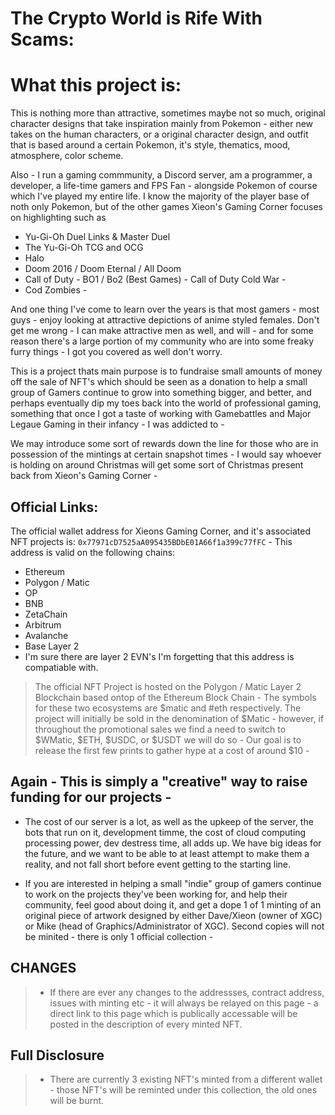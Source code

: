 # The Crypto World is Rife With Scams: 

# What this project is: 
This is nothing more than attractive, sometimes maybe not so much, original character designs that take inspiration mainly from Pokemon - either new takes on the human characters, or a original character design, and outfit that is based around a certain Pokemon, it's style, thematics, mood, atmosphere, color scheme. 

Also - I run a gaming commmunity, a Discord server, am a programmer, a developer, a life-time gamers and FPS Fan - alongside Pokemon of course which I've played my entire life. I know the majority of the player base of noth only Pokemon, but of the other games Xieon's Gaming Corner focuses on highlighting such as
* Yu-Gi-Oh Duel Links & Master Duel 
* The Yu-Gi-Oh TCG and OCG 
* Halo 
* Doom 2016 / Doom Eternal / All Doom
* Call of Duty - BO1 / Bo2 (Best Games) - Call of Duty Cold War - 
* Cod Zombies - 

And one thing I've come to learn over the years is that most gamers - most guys - enjoy looking at attractive depictions of anime styled females. Don't get me wrong - I can make attractive men as well, and will - and for some reason there's a large portion of my community who are into some freaky furry things - I got you covered as well don't worry.

This is a project thats main purpose is to fundraise small amounts of money off the sale of NFT's which should be seen as a donation to help a small group of Gamers continue to grow into something bigger, and better, and perhaps eventually dip my toes back into the world of professional gaming, something that once I got a taste of working with Gamebattles and Major Legaue Gaming in their infancy - I was addicted to - 

We may introduce some sort of rewards down the line for those who are in possession of the mintings at certain snapshot times - I would say whoever is holding on around Christmas will get some sort of Christmas present back from Xieon's Gaming Corner - 

## Official Links: 
The official wallet address for Xieons Gaming Corner, and it's associated NFT projects is: ``0x77971cD7525aA095435BDbE01A66f1a399c77fFC`` - This address is valid on the following chains: 
* Ethereum 
* Polygon / Matic
* OP 
* BNB 
* ZetaChain 
* Arbitrum 
* Avalanche 
* Base Layer 2 
* I'm sure there are layer 2 EVN's I'm forgetting that this address is compatiable with. 

> The official NFT Project is hosted on the Polygon / Matic Layer 2 Blockchain based ontop of the Ethereum Block Chain - The symbols for these two ecosystems are $matic and #eth respectively. 
> The project will initially be sold in the denomination of $Matic - however, if throughout the promotional sales we find a need to switch to $WMatic, $ETH, $USDC, or $USDT we will do so - 
> Our goal is to release the first few prints to gather hype at a cost of around $10 - 

## Again - This is simply a "creative" way to raise funding for our projects - 
* The cost of our server is a lot, as well as the upkeep of the server, the bots that run on it, development timme, the cost of cloud computing processing power, dev destress time, all adds up. We have big ideas for the future, and we want to be able to at least attempt to make them a reality, and not fall short before event getting to the starting line. 

* If you are interested in helping a small "indie" group of gamers continue to work on the projects they've been working for, and help their community, feel good about doing it, and get a dope 1 of 1 minting of an original piece of artwork designed by either Dave/Xieon (owner of XGC) or Mike (head of Graphics/Administrator of XGC). Second copies will not be minited - there is only 1 official collection - 

## CHANGES
> * If there are ever any changes to the addressses, contract address, issues with minting etc - it will always be relayed on this page - a direct link to this page which is publically accessable will be posted in the description of every minted NFT. 

## Full Disclosure
> * There are currently 3 existing NFT's minted from a different wallet - those NFT's will be reminted under this collection, the old ones will be burnt.
